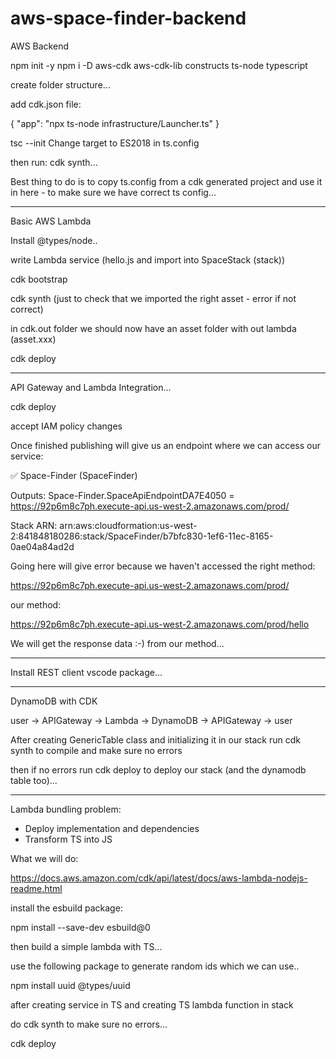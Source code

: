 # aws-space-finder-backend

AWS Backend

npm init -y
npm i -D aws-cdk aws-cdk-lib constructs ts-node typescript

create folder structure...

add cdk.json file:

{
"app": "npx ts-node infrastructure/Launcher.ts"
}

tsc --init
Change target to ES2018 in ts.config

then run: cdk synth...

Best thing to do is to copy ts.config from a cdk generated project and use it in here - to make sure we have correct ts config...

---

Basic AWS Lambda

Install @types/node..

write Lambda service (hello.js and import into SpaceStack (stack))

cdk bootstrap

cdk synth (just to check that we imported the right asset - error if not correct)

in cdk.out folder we should now have an asset folder with out lambda (asset.xxx)

cdk deploy

---

API Gateway and Lambda Integration...

cdk deploy

accept IAM policy changes

Once finished publishing will give us an endpoint where we can access our service:

✅ Space-Finder (SpaceFinder)

Outputs:
Space-Finder.SpaceApiEndpointDA7E4050 = https://92p6m8c7ph.execute-api.us-west-2.amazonaws.com/prod/

Stack ARN:
arn:aws:cloudformation:us-west-2:841848180286:stack/SpaceFinder/b7bfc830-1ef6-11ec-8165-0ae04a84ad2d

Going here will give error because we haven't accessed the right method:

https://92p6m8c7ph.execute-api.us-west-2.amazonaws.com/prod/

our method:

https://92p6m8c7ph.execute-api.us-west-2.amazonaws.com/prod/hello

We will get the response data :-) from our method...

---

Install REST client vscode package...

---

DynamoDB with CDK

user -> APIGateway -> Lambda -> DynamoDB -> APIGateway -> user

After creating GenericTable class and initializing it in our stack run cdk synth
to compile and make sure no errors

then if no errors run cdk deploy to deploy our stack (and the dynamodb table too)...

---

Lambda bundling problem:

- Deploy implementation and dependencies
- Transform TS into JS

What we will do:

https://docs.aws.amazon.com/cdk/api/latest/docs/aws-lambda-nodejs-readme.html

install the esbuild package:

npm install --save-dev esbuild@0

then build a simple lambda with TS...

use the following package to generate random ids which we can use..

npm install uuid @types/uuid

after creating service in TS and creating TS lambda function in stack

do cdk synth to make sure no errors...

cdk deploy
